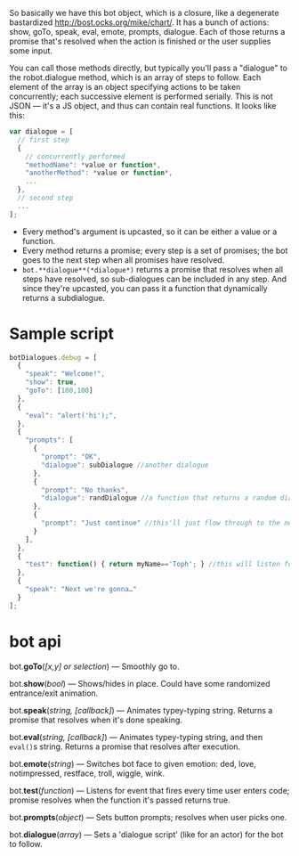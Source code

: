 So basically we have this bot object, which is a closure, like a degenerate bastardized http://bost.ocks.org/mike/chart/. It has a bunch of actions: show, goTo, speak, eval, emote, prompts, dialogue. Each of those returns a promise that's resolved when the action is finished or the user supplies some input. 

You can call those methods directly, but typically you'll pass a "dialogue" to the robot.dialogue method, which is an array of steps to follow. Each element of the array is an object specifying actions to be taken concurrently; each successive element is performed serially. This is not JSON — it's a JS object, and thus can contain real functions. It looks like this:

```javascript
var dialogue = [
  // first step
  { 
    // concurrently performed
    "methodName": *value or function*,
    "anotherMethod": *value or function*,
    ... 
  },
  // second step 
  ...
];
```

- Every method's argument is upcasted, so it can be either a value or a function.
- Every method returns a promise; every step is a set of promises; the bot goes to the next step when all promises have resolved.
- `bot.**dialogue**(*dialogue*)` returns a promise that resolves when all steps have resolved, so sub-dialogues can be included in any step. And since they're upcasted, you can pass it a function that dynamically returns a subdialogue.

# Sample script

```javascript
botDialogues.debug = [
  {
    "speak": "Welcome!",
    "show": true,
    "goTo": [100,100]
  },
  {
    "eval": "alert('hi');",
  },
  {
    "prompts": [
      {
        "prompt": "OK",
        "dialogue": subDialogue //another dialogue
      },
      {
        "prompt": "No thanks",
        "dialogue": randDialogue //a function that returns a random dialogue
      },
      {
        "prompt": "Just continue" //this'll just flow through to the next step
      }
    ],
  },
  {
    "test": function() { return myName=='Toph'; } //this will listen for user code input until myName=='Toph' and then continue
  },
  {
    "speak": "Next we're gonna…"
  }
];
```

# bot api

bot.**goTo**(*[x,y] or selection*) — Smoothly go to.

bot.**show**(*bool*) — Shows/hides in place. Could have some randomized entrance/exit animation.

bot.**speak**(*string, [callback]*) — Animates typey-typing string. Returns a promise that resolves when it's done speaking.

bot.**eval**(*string, [callback]*) — Animates typey-typing string, and then `eval()`s string. Returns a promise that resolves after execution.

bot.**emote**(*string*) — Switches bot face to given emotion: ded, love, notimpressed, restface, troll, wiggle, wink.

bot.**test**(*function*) — Listens for event that fires every time user enters code; promise resolves when the function it's passed returns true.

bot.**prompts**(*object*) — Sets button prompts; resolves when user picks one.

bot.**dialogue**(*array*) — Sets a 'dialogue script' (like for an actor) for the bot to follow.
